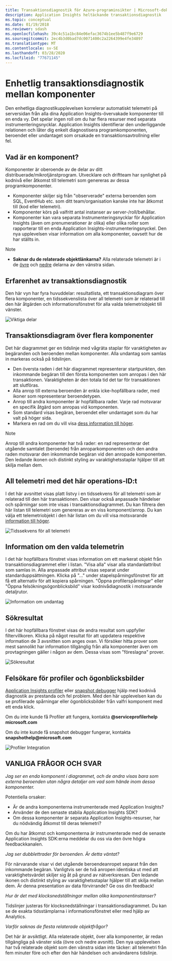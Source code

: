 ```yaml
---
title: Transaktionsdiagnostik för Azure-programinsikter | Microsoft-dokument
description: Application Insights heltäckande transaktionsdiagnostik
ms.topic: conceptual
ms.date: 01/19/2018
ms.reviewer: sdash
ms.openlocfilehash: 39c4c51a1bc84e06efac3674b1ee5b487f9e6729
ms.sourcegitcommit: 2ec4b3d0bad7dc0071400c2a2264399e4fe34897
ms.translationtype: MT
ms.contentlocale: sv-SE
ms.lasthandoff: 03/28/2020
ms.locfileid: "77671145"
---
```

# <a name="unified-cross-component-transaction-diagnostics"></a>Enhetlig transaktionsdiagnostik mellan komponenter

Den enhetliga diagnostikupplevelsen korrelerar automatiskt telemetri på serversidan från alla dina Application Insights-övervakade komponenter till en enda vy. Det spelar ingen roll om du har flera resurser med separata instrumenteringsnycklar. Application Insights identifierar den underliggande relationen och låter dig enkelt diagnostisera programkomponenten, beroendet eller undantaget som orsakade en transaktionsavtrollning eller fel.

## <a name="what-is-a-component"></a>Vad är en komponent?

Komponenter är oberoende av de delar av ditt distribuerade/mikrotjänstprogram. Utvecklare och driftteam har synlighet på kodnivå eller åtkomst till telemetri som genereras av dessa programkomponenter.

* Komponenter skiljer sig från "observerade" externa beroenden som SQL, EventHub etc. som ditt team/organisation kanske inte har åtkomst till (kod eller telemetri).
* Komponenter körs på valfritt antal instanser av server-/roll/behållar.
* Komponenter kan vara separata Instrumenteringsnycklar för Application Insights (även om prenumerationer är olika) eller olika roller som rapporterar till en enda Application Insights-instrumenteringsnyckel. Den nya upplevelsen visar information om alla komponenter, oavsett hur de har ställts in.

> [!NOTE]
> * **Saknar du de relaterade objektlänkarna?** Alla relaterade telemetri är i de [övre](#cross-component-transaction-chart) och [nedre](#all-telemetry-with-this-operation-id) delarna av den vänstra sidan. 

## <a name="transaction-diagnostics-experience"></a>Erfarenhet av transaktionsdiagnostik
Den här vyn har fyra huvuddelar: resultatlista, ett transaktionsdiagram över flera komponenter, en tidssekvenslista över all telemetri som är relaterad till den här åtgärden och informationsfönstret för alla valda telemetriobjekt till vänster.

![Viktiga delar](media/transaction-diagnostics/4partsCrossComponent.png)

## <a name="cross-component-transaction-chart"></a>Transaktionsdiagram över flera komponenter

Det här diagrammet ger en tidslinje med vågräta staplar för varaktigheten av begäranden och beroenden mellan komponenter. Alla undantag som samlas in markeras också på tidslinjen.

* Den översta raden i det här diagrammet representerar startpunkten, den inkommande begäran till den första komponenten som anropas i den här transaktionen. Varaktigheten är den totala tid det tar för transaktionen att slutföras.
* Alla anrop till externa beroenden är enkla icke-hopfällbara rader, med ikoner som representerar beroendetypen.
* Anrop till andra komponenter är hopfällbara rader. Varje rad motsvarar en specifik åtgärd som anropas vid komponenten.
* Som standard visas begäran, beroendet eller undantaget som du har valt på höger sida.
* Markera en rad om du vill visa [dess information till höger](#details-of-the-selected-telemetry). 

> [!NOTE]
> Anrop till andra komponenter har två rader: en rad representerar det utgående samtalet (beroende) från anroparkomponenten och den andra raden motsvarar den inkommande begäran vid den anropade komponenten. Den ledande ikonen och distinkt styling av varaktighetsstaplar hjälper till att skilja mellan dem.

## <a name="all-telemetry-with-this-operation-id"></a>All telemetri med det här operations-ID:t

I det här avsnittet visas platt listvy i en tidssekvens för all telemetri som är relaterad till den här transaktionen. Den visar också anpassade händelser och spårningar som inte visas i transaktionsdiagrammet. Du kan filtrera den här listan till telemetri som genereras av en viss komponent/anrop. Du kan välja ett telemetriobjekt i den här listan om du vill visa motsvarande [information till höger](#details-of-the-selected-telemetry).

![Tidssekvens för all telemetri](media/transaction-diagnostics/allTelemetryDrawerOpened.png)

## <a name="details-of-the-selected-telemetry"></a>Information om den valda telemetrin

I det här hopfällbara fönstret visas information om ett markerat objekt från transaktionsdiagrammet eller i listan. "Visa alla" visar alla standardattribut som samlas in. Alla anpassade attribut visas separat under standarduppsättningen. Klicka på "..." under stapelspårningsfönstret för att få ett alternativ för att kopiera spårningen. "Öppna profilerspårningar" eller "Öppna felsökningsögonblicksbild" visar kodnivådiagnostik i motsvarande detaljrutor.

![Information om undantag](media/transaction-diagnostics/exceptiondetail.png)

## <a name="search-results"></a>Sökresultat

I det här hopfällbara fönstret visas de andra resultat som uppfyller filtervillkoren. Klicka på något resultat för att uppdatera respektive information de 3 avsnitten som anges ovan. Vi försöker hitta prover som mest sannolikt har information tillgänglig från alla komponenter även om provtagningen gäller i någon av dem. Dessa visas som "föreslagna" prover.

![Sökresultat](media/transaction-diagnostics/searchResults.png)

## <a name="profiler-and-snapshot-debugger"></a>Felsökare för profiler och ögonblicksbilder

[Application Insights profiler](../../azure-monitor/app/profiler.md) eller [snapshot debugger](snapshot-debugger.md) hjälp med kodnivå diagnostik av prestanda och fel problem. Med den här upplevelsen kan du se profilerade spårningar eller ögonblicksbilder från valfri komponent med ett enda klick.

Om du inte kunde få Profiler att fungera, kontakta **\@serviceprofilerhelp microsoft.com**

Om du inte kunde få snapshot debugger fungerar, kontakta **snapshothelp\@microsoft.com**

![Profiler Integration](media/transaction-diagnostics/profilerTraces.png)

## <a name="faq"></a>VANLIGA FRÅGOR OCH SVAR

*Jag ser en enda komponent i diagrammet, och de andra visas bara som externa beroenden utan några detaljer om vad som hände inom dessa komponenter.*

Potentiella orsaker:

* Är de andra komponenterna instrumenterade med Application Insights?
* Använder de den senaste stabila Application Insights SDK?
* Om dessa komponenter är separata Application Insights-resurser, har du nödvändig åtkomst till deras telemetri?

Om du har åtkomst och komponenterna är instrumenterade med de senaste Application Insights SDK:erna meddelar du oss via den övre högra feedbackkanalen.

*Jag ser dubblettrader för beroenden. Är detta väntat?*

För närvarande visar vi det utgående beroendeanropet separat från den inkommande begäran. Vanligtvis ser de två anropen identiska ut med att varaktighetsvärdet skiljer sig åt på grund av nätverksresan. Den ledande ikonen och distinkt styling av varaktighetsstaplar hjälper till att skilja mellan dem. Är denna presentation av data förvirrande? Ge oss din feedback!

*Hur är det med klocksnedställningar mellan olika komponentinstanser?*

Tidslinjer justeras för klocksnedställningar i transaktionsdiagrammet. Du kan se de exakta tidsstämplarna i informationsfönstret eller med hjälp av Analytics.

*Varför saknas de flesta relaterade objektfrågor?*

Det här är avsiktligt. Alla relaterade objekt, över alla komponenter, är redan tillgängliga på vänster sida (övre och nedre avsnitt). Den nya upplevelsen har två relaterade objekt som den vänstra sidan inte täcker: all telemetri från fem minuter före och efter den här händelsen och användarens tidslinje.
